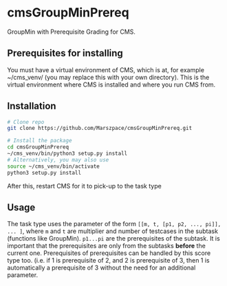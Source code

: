 # cmsGroupMinPrereq
GroupMin with Prerequisite Grading for CMS.

## Prerequisites for installing
You must have a virtual environment of CMS, which is at, for example ~/cms_venv/ (you may replace this with your own directory). This is the virtual environment where CMS is installed and where you run CMS from. 

## Installation
```bash
# Clone repo
git clone https://github.com/Marszpace/cmsGroupMinPrereq.git

# Install the package
cd cmsGroupMinPrereq
~/cms_venv/bin/python3 setup.py install
# Alternatively, you may also use
source ~/cms_venv/bin/activate
python3 setup.py install
```
After this, restart CMS for it to pick-up to the task type

## Usage
The task type uses the parameter of the form `[[m, t, [p1, p2, ..., pi]], ... ]`, where `m` and `t` are multiplier and number of testcases in the subtask (functions like GroupMin). `p1...pi` are the prerequisites of the subtask. 
It is important that the prerequisites are only from the subtasks **before** the current one. 
Prerequisites of prerequisites can be handled by this score type too. (i.e. if 1 is prerequisite of 2, and 2 is prerequisite of 3, then 1 is automatically a prerequisite of 3 without the need for an additional parameter.
